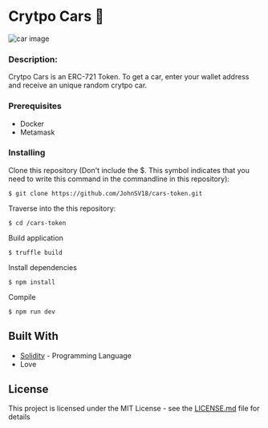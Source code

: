 # Crytpo Cars 🚗
![car image](https://wallpaperaccess.com/full/4972888.jpg)

### Description:
Crytpo Cars is an ERC-721 Token. To get a car, enter your wallet address and receive an unique random crytpo car. 


### Prerequisites

* Docker
* Metamask 

### Installing

Clone this repository   (Don't include the $. This symbol indicates that you need to write this command in the commandline in this repository):

```
$ git clone https://github.com/JohnSV18/cars-token.git
```

Traverse into the this repository:

```
$ cd /cars-token
```

Build application

```
$ truffle build
```

Install dependencies

```
$ npm install
```
Compile

```
$ npm run dev
```

## Built With

* [Solidity](https://docs.soliditylang.org/en/v0.8.6/) - Programming Language
*  Love


## License

This project is licensed under the MIT License - see the [LICENSE.md](LICENSE.md) file for details